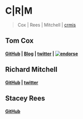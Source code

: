 # C|R|M

> Cox | Rees | Mitchell | [crmis](https://crm-is.herokuapp.com)

## Tom Cox
#### [GitHub](https://github.com/Koxzi95) | [Blog](http://koxzi.me) | [twitter](https://twitter.com/Koxzi95) | [![endorse](https://api.coderwall.com/koxzi95/endorsecount.png)](https://coderwall.com/koxzi95)

## Richard Mitchell
#### [GitHub](https://github.com/mr-mitch) | [twitter](https://twitter.com/mr_mitch85)

## Stacey Rees
#### [GitHub](https://github.com/staceysmells)
